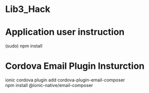 # Lib3_Hack

# Application user instruction
(sudo) npm install

# Cordova Email Plugin Insturction
ionic cordova plugin add cordova-plugin-email-composer </br>
npm install @ionic-native/email-composer </br>

